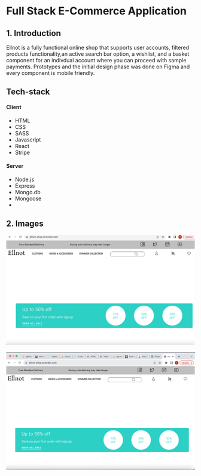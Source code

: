 # Full Stack E-Commerce Application

## 1. Introduction

Ellnot is a fully functional online shop that supports user accounts, filtered products functionality,an active search bar option, a wishlist, and a basket component for an indivdual account where you can proceed with sample payments. Prototypes and the initial design phase was done on Figma and every component is mobile friendly.

## Tech-stack

#### Client

- HTML
- CSS
- SASS
- Javascript
- React
- Stripe

#### Server

- Node.js
- Express
- Mongo.db
- Mongoose
-

## 2. Images

![Reference Image](/client/public/screenshots/screenshot1.png)&nbsp;
![Reference Image](/client/public/screenshots/screenshot2.png)
